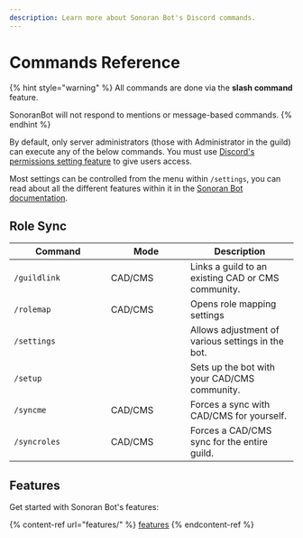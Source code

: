 ```yaml
---
description: Learn more about Sonoran Bot's Discord commands.
---
```


# Commands Reference

{% hint style="warning" %}
All commands are done via the **slash command** feature.

SonoranBot will not respond to mentions or message-based commands.
{% endhint %}

By default, only server administrators (those with Administrator in the guild) can execute any of the below commands. You must use [Discord's permissions setting feature](https://discord.com/blog/slash-commands-permissions-discord-apps-bots) to give users access.

Most settings can be controlled from the menu within `/settings`, you can read about all the different features within it in the [Sonoran Bot documentation](https://info.sonoranbot.com/en/tutorials/getting-started/community-management).

## Role Sync

<table><thead><tr><th width="156">Command</th><th width="125">Mode</th><th>Description</th></tr></thead><tbody><tr><td><code>/guildlink</code></td><td>CAD/CMS</td><td>Links a guild to an existing CAD or CMS community.</td></tr><tr><td><code>/rolemap</code></td><td>CAD/CMS</td><td>Opens role mapping settings</td></tr><tr><td><code>/settings</code></td><td></td><td>Allows adjustment of various settings in the bot.</td></tr><tr><td><code>/setup</code></td><td></td><td>Sets up the bot with your CAD/CMS community.</td></tr><tr><td><code>/syncme</code></td><td>CAD/CMS</td><td>Forces a sync with CAD/CMS for yourself.</td></tr><tr><td><code>/syncroles</code></td><td>CAD/CMS</td><td>Forces a CAD/CMS sync for the entire guild.</td></tr></tbody></table>

## Features

Get started with Sonoran Bot's features:

{% content-ref url="features/" %}
[features](features/)
{% endcontent-ref %}
